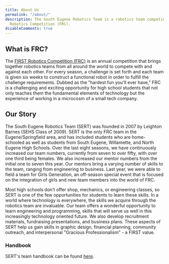 ```yaml
---
title: About Us
permalink: "/about/"
description: The South Eugene Robotics Team is a robotics team competing in the FIRST
  Robotics Competition (FRC).
disableComments: true
---
```


## What is FRC?

The [FIRST Robotics Competition (FRC)](http://www.firstinspires.org/robotics/frc) is an annual competition that brings together robotics teams from all around the world to compete with and against each other. For every season, a challenge is set forth and each team is given six weeks to construct a functional robot in order to fulfill the challenge requirements. Dubbed as the "hardest fun you'll ever have," FRC is a challenging and exciting opportunity for high school students that not only teaches them the fundamental elements of technology but the experience of working in a microcosm of a small tech company.


## Our Story

The South Eugene Robotics Team (SERT) was founded in 2007 by Leighton Barnes (SEHS Class of 2009). SERT is the only FRC team in the Eugene/Springfield area, and has included students who are home-schooled as well as students from South Eugene, Willamette, and North Eugene High Schools. Over the last eight seasons, we have continuously increased our team numbers, currently from seven to over fifty, with over one third being females. We also increased our mentor numbers from the initial one to seven this year. Our mentors bring a varying number of skills to the team, ranging from engineering to business. Last year, we were able to field a team for Girls Generation, an off-season special event that is focused on the integration of girls and new team members into the world of FRC.

Most high schools don’t offer shop, mechanics, or engineering classes, so SERT is one of the few opportunities for students to learn these skills. In a world where technology is everywhere, the skills we acquire through the robotics team are invaluable. Our team offers a wonderful opportunity to learn engineering and programming, skills that will serve us well in this increasingly technology oriented future. We also develop recruitment materials, fundraising presentations, and business plans. These aspects of SERT help us gain skills in graphic design, financial planning, community outreach, and interpersonal "Gracious Professionalism" - a FIRST value.

### Handbook

SERT's team handbook can be found [here](https://docs.google.com/document/d/1TvmzK_ooJFuYCjuz5nmbvj7z6oFYkjjwwMOTEJk_114/edit).

